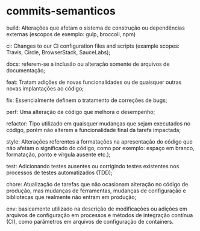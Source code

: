 # commits-semanticos

build: Alterações que afetam o sistema de construção ou dependências externas (escopos de exemplo: gulp, broccoli, npm)

ci: Changes to our CI configuration files and scripts (example scopes: Travis, Circle, BrowserStack, SauceLabs);

docs: referem-se a inclusão ou alteração somente de arquivos de documentação;

feat: Tratam adições de novas funcionalidades ou de quaisquer outras novas implantações ao código;

fix: Essencialmente definem o tratamento de correções de bugs;

perf: Uma alteração de código que melhora o desempenho;

refactor: Tipo utilizado em quaisquer mudanças que sejam executados no código, porém não alterem a funcionalidade final da tarefa impactada;

style: Alterações referentes a formatações na apresentação do código que não afetam o significado do código, como por exemplo: espaço em branco, formatação, ponto e vírgula ausente etc.);

test: Adicionando testes ausentes ou corrigindo testes existentes nos processos de testes automatizados (TDD);

chore: Atualização de tarefas que não ocasionam alteração no código de produção, mas mudanças de ferramentas, mudanças de configuração e bibliotecas que realmente não entram em produção;

env: basicamente utilizado na descrição de modificações ou adições em arquivos de configuração em processos e métodos de integração contínua (CI), como parâmetros em arquivos de configuração de containers.
